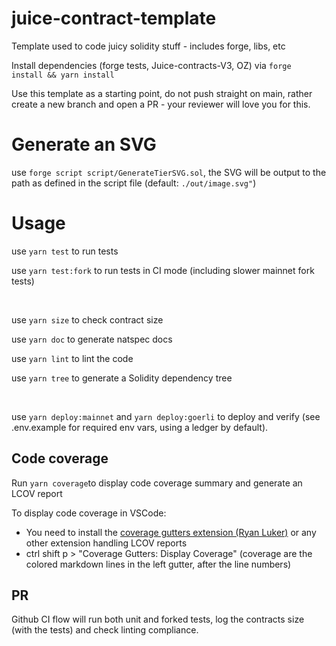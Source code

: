 # juice-contract-template
Template used to code juicy solidity stuff - includes forge, libs, etc

Install dependencies (forge tests, Juice-contracts-V3, OZ) via `forge install && yarn install`

Use this template as a starting point, do not push straight on main, rather create a new branch and open a PR - your reviewer will love you for this.

# Generate an SVG

use `forge script script/GenerateTierSVG.sol`, the SVG will be output to the path as defined in the script file (default: `./out/image.svg"`)





# Usage
use `yarn test` to run tests

use `yarn test:fork` to run tests in CI mode (including slower mainnet fork tests)

<br>

use `yarn size` to check contract size

use `yarn doc` to generate natspec docs

use `yarn lint` to lint the code

use `yarn tree` to generate a Solidity dependency tree

<br>

use `yarn deploy:mainnet` and `yarn deploy:goerli` to deploy and verify (see .env.example for required env vars, using a ledger by default).

## Code coverage
Run `yarn coverage`to display code coverage summary and generate an LCOV report

To display code coverage in VSCode:
- You need to install the [coverage gutters extension (Ryan Luker)](https://marketplace.visualstudio.com/items?itemName=ryanluker.vscode-coverage-gutters) or any other extension handling LCOV reports
- ctrl shift p > "Coverage Gutters: Display Coverage" (coverage are the colored markdown lines in the left gutter, after the line numbers)

## PR
Github CI flow will run both unit and forked tests, log the contracts size (with the tests) and check linting compliance.